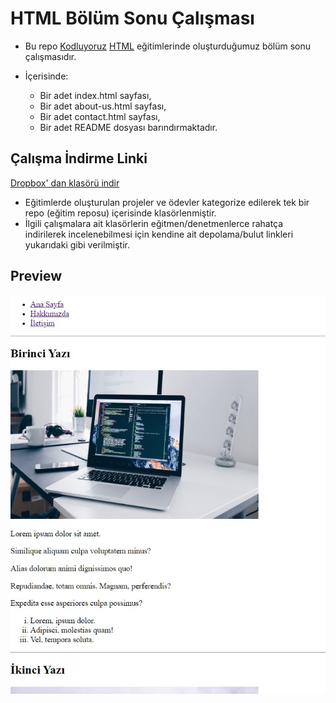 # HTML Bölüm Sonu Çalışması

 * Bu repo [Kodluyoruz](https://www.kodluyoruz.org) [HTML](https://app.patika.dev/courses/html) eğitimlerinde oluşturduğumuz bölüm sonu çalışmasıdır.

 * İçerisinde:
    * Bir adet index.html sayfası,
    * Bir adet about-us.html sayfası,
    * Bir adet contact.html sayfası,
    * Bir adet README dosyası barındırmaktadır.

## Çalışma İndirme Linki

[Dropbox' dan klasörü indir](https://www.dropbox.com/sh/b6u8oc0xgyjqf4y/AAAcam5E_Oh11L33g2m1zsDTa?dl=0)

* Eğitimlerde oluşturulan projeler ve ödevler kategorize edilerek tek bir repo (eğitim reposu) içerisinde klasörlenmiştir.
* İlgili çalışmalara ait klasörlerin eğitmen/denetmenlerce rahatça indirilerek incelenebilmesi için kendine ait depolama/bulut linkleri yukarıdaki gibi verilmiştir.

## Preview

![echo-emrealper](img/pre-htlm-sonu-calisma.jpg)
